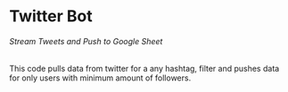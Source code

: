# Twitter Bot
###### Stream Tweets and Push to Google Sheet

This code pulls data from twitter for a any hashtag, 
filter and pushes data for only users with minimum amount of followers.
